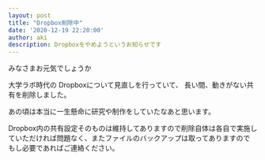 ```yaml
---
layout: post
title: "Dropbox削除中"
date: '2020-12-19 22:20:00'
author: aki
description: Dropboxをやめようというお知らせです
---
```


みなさまお元気でしょうか

大学ラボ時代の
Dropboxについて見直しを行っていて、
長い間、動きがない共有を削除しました。

あの頃は本当に一生懸命に研究や制作をしていたなあと思います。

Dropbox内の共有設定そのものは維持してありますので削除自体は各自で実施していただければ問題なく、またファイルのバックアップは取ってありますので
もし必要であればご連絡ください。


